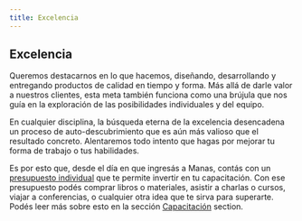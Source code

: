```yaml
---
title: Excelencia
---
```

## Excelencia

Queremos destacarnos en lo que hacemos, diseñando, desarrollando y entregando productos de calidad en tiempo y forma. Más allá de darle valor a nuestros clientes, esta meta también funciona como una brújula que nos guía en la exploración de las posibilidades individuales y del equipo.

En cualquier disciplina, la búsqueda eterna de la excelencia desencadena un proceso de auto-descubrimiento que es aún más valioso que el resultado concreto. Alentaremos todo intento que hagas por mejorar tu forma de trabajo o tus habilidades.

Es por esto que, desde el día en que ingresás a Manas, contás con un [presupuesto individual](https://manas.tech/blog/2019/10/01/decentralized-expensing-system/) que te permite invertir en tu capacitación. Con ese presupuesto podés comprar libros o materiales, asistir a charlas o cursos, viajar a conferencias, o cualquier otra idea que te sirva para superarte. Podés leer más sobre esto en la sección [Capacitación](../08-wait-i-get-a-budget/2-training.md) section.
